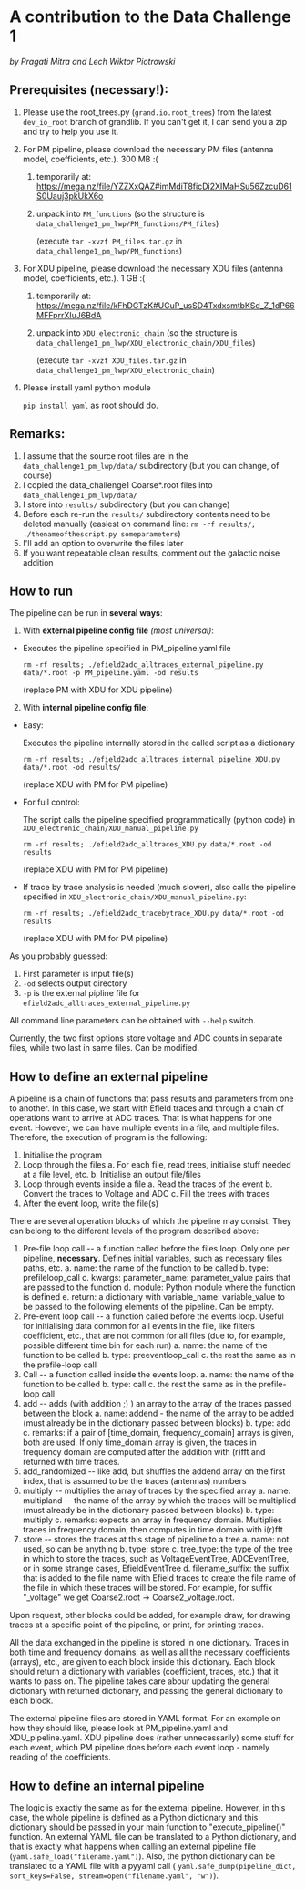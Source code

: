 # A contribution to the Data Challenge 1
*by Pragati Mitra and Lech Wiktor Piotrowski*

## Prerequisites (necessary!):
1. Please use the root_trees.py (`grand.io.root_trees`) from the latest `dev_io_root` branch of grandlib. If you can't get it, I can send you a zip and try to help you use it.
2. For PM pipeline, please download the necessary PM files (antenna model, coefficients, etc.). 300 MB :(
   1. temporarily at: https://mega.nz/file/YZZXxQAZ#imMdiT8ficDi2XIMaHSu56ZzcuD61S0Uauj3pkUkX6o
   2. unpack into `PM_functions` (so the structure is `data_challenge1_pm_lwp/PM_functions/PM_files`)

      (execute `tar -xvzf PM_files.tar.gz` in `data_challenge1_pm_lwp/PM_functions`)
3. For XDU pipeline, please download the necessary XDU files (antenna model, coefficients, etc.). 1 GB :(
   1. temporarily at: https://mega.nz/file/kFhDGTzK#UCuP_usSD4TxdxsmtbKSd_Z_1dP66MFFprrXIuJ6BdA
   2. unpack into `XDU_electronic_chain` (so the structure is `data_challenge1_pm_lwp/XDU_electronic_chain/XDU_files`)

        (execute `tar -xvzf XDU_files.tar.gz` in `data_challenge1_pm_lwp/XDU_electronic_chain`)
4. Please install yaml python module
   
   `pip install yaml` as root should do.


## Remarks:
1. I assume that the source root files are in the `data_challenge1_pm_lwp/data/` subdirectory (but you can change, of course)
2. I copied the data_challenge1 Coarse*.root files into `data_challenge1_pm_lwp/data/`
3. I store into `results/` subdirectory (but you can change)
4. Before each re-run the `results/` subdirectory contents need to be deleted manually (easiest on command line: `rm -rf results/; ./thenameofthescript.py someparameters`)
5. I'll add an option to overwrite the files later
6. If you want repeatable clean results, comment out the galactic noise addition

## How to run ###

The pipeline can be run in **several ways**:
1. With **external pipeline config file** *(most universal)*:
  
  * Executes the pipeline specified in PM_pipeline.yaml file

     `rm -rf results; ./efield2adc_alltraces_external_pipeline.py data/*.root -p PM_pipeline.yaml -od results`

    (replace PM with XDU for XDU pipeline)

2. With **internal pipeline config file**:

  * Easy:
    
    Executes the pipeline internally stored in the called script as a dictionary
 
     `rm -rf results; ./efield2adc_alltraces_internal_pipeline_XDU.py data/*.root -od results/`

    (replace XDU with PM for PM pipeline)

  * For full control:
  
    The script calls the pipeline specified programmatically (python code) in `XDU_electronic_chain/XDU_manual_pipeline.py`

       `rm -rf results; ./efield2adc_alltraces_XDU.py data/*.root -od results`

    (replace XDU with PM for PM pipeline)

  * If trace by trace analysis is needed (much slower), also calls the pipeline specified in `XDU_electronic_chain/XDU_manual_pipeline.py`:

       `rm -rf results; ./efield2adc_tracebytrace_XDU.py data/*.root -od results`

    (replace XDU with PM for PM pipeline)  

As you probably guessed:
  1. First parameter is input file(s)
  2. `-od` selects output directory
  3. `-p` is the external pipline file for `efield2adc_alltraces_external_pipeline.py`
  
All command line parameters can be obtained with `--help` switch.

Currently, the two first options store voltage and ADC counts in separate files, while two last in same files. Can be modified.

## How to define an external pipeline

A pipeline is a chain of functions that pass results and parameters from one to another. In this case, we start with Efield traces and through a chain of operations want to arrive at ADC traces. That is what happens for one event. However, we can have multiple events in a file, and multiple files. Therefore, the execution of program is the following:

  1. Initialise the program
  2. Loop through the files
     a. For each file, read trees, initialise stuff needed at a file level, etc.
     b. Initialise an output file/files
  3. Loop through events inside a file
     a. Read the traces of the event
     b. Convert the traces to Voltage and ADC
     c. Fill the trees with traces
  4. After the event loop, write the file(s)
  
There are several operation blocks of which the pipeline may consist. They can belong to the different levels of the program described above:
1. Pre-file loop call -- a function called before the files loop. Only one per pipeline, **necessary**. Defines initial variables, such as necessary files paths, etc.
     a. name: the name of the function to be called
     b. type: prefileloop_call
     c. kwargs: parameter_name: parameter_value pairs that are passed to the function
     d. module: Python module where the function is defined
     e. return: a dictionary with variable_name: variable_value to be passed to the following elements of the pipeline. Can be empty.
2. Pre-event loop call -- a function called before the events loop. Useful for initialising data common for all events in the file, like filters coefficient, etc., that are not common for all files (due to, for example, possible different time bin for each run)
     a. name: the name of the function to be called
     b. type: preeventloop_call
     c. the rest the same as in the prefile-loop call
3. Call -- a function called inside the events loop.
     a. name: the name of the function to be called
     b. type: call
     c. the rest the same as in the prefile-loop call
4. add -- adds (with addition ;) ) an array to the array of the traces passed between the block
     a. name: addend - the name of the array to be added (must already be in the dictionary passed between blocks)
     b. type: add
     c. remarks: if a pair of [time_domain, frequency_domain] arrays is given, both are used. If only time_domain array is given, the traces in frequency domain are computed after the addition with (r)fft and returned with time traces.
5. add_randomized -- like add, but shuffles the addend array on the first index, that is assumed to be the traces (antennas) numbers
6. multiply -- multiplies the array of traces by the specified array
     a. name: multipland -- the name of the array by which the traces will be multiplied (must already be in the dictionary passed between blocks)
     b. type: multiply
     c. remarks: expects an array in frequency domain. Multiplies traces in frequency domain, then computes in time domain with i(r)fft
7. store -- stores the traces at this stage of pipeline to a tree
     a. name: not used, so can be anything
     b. type: store
     c. tree_type: the type of the tree in which to store the traces, such as VoltageEventTree, ADCEventTree, or in some strange cases, EfieldEventTree
     d. filename_suffix: the suffix that is added to the file name with Efield traces to create the file name of the file in which these traces will be stored. For example, for suffix "_voltage" we get Coarse2.root -> Coarse2_voltage.root.
  
Upon request, other blocks could be added, for example draw, for drawing traces at a specific point of the pipeline, or print, for printing traces.

All the data exchanged in the pipeline is stored in one dictionary. Traces in both time and frequency domains, as well as all the necessary coefficients (arrays), etc., are given to each block inside this dictionary. Each block should return a dictionary with variables (coefficient, traces, etc.) that it wants to pass on. The pipeline takes care abour updating the general dictionary with returned dictionary, and passing the general dictionary to each block.

The external pipeline files are stored in YAML format. For an example on how they should like, please look at PM_pipeline.yaml and XDU_pipeline.yaml. XDU pipeline does (rather unnecessarily) some stuff for each event, which PM pipeline does before each event loop - namely reading of the coefficients.

## How to define an internal pipeline

The logic is exactly the same as for the external pipeline. However, in this case, the whole pipeline is defined as a Python dictionary and this dictionary should be passed in your main function to "execute_pipeline()" function. An external YAML file can be translated to a Python dictionary, and that is exactly what happens when calling an external pipeline file (`yaml.safe_load("filename.yaml")`). Also, the python dictionary can be translated to a YAML file with a pyyaml call ( `yaml.safe_dump(pipeline_dict, sort_keys=False, stream=open("filename.yaml", "w")`).
